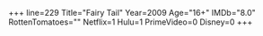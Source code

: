 +++
line=229
Title="Fairy Tail"
Year=2009
Age="16+"
IMDb="8.0"
RottenTomatoes=""
Netflix=1
Hulu=1
PrimeVideo=0
Disney=0
+++


